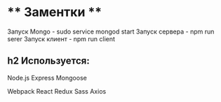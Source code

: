 ** Заментки **
===
Запуск Mongo - sudo service mongod start
Запуск сервера - npm run serer
Запуск клиент - npm run client



h2 Используется:
---
Node.js
Express
Mongoose

Webpack
React
Redux
Sass
Axios
